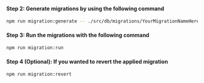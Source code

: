 #### Step 2: Generate migrations by using the following command

```bash
npm run migration:generate -- ./src/db/migrations/YourMigrationNameHere

```

#### Step 3: Run the migrations with the following command


```bash
npm run migration:run
```

#### Step 4 (Optional): If you wanted to revert the applied migration


```bash
npm run migration:revert
```




